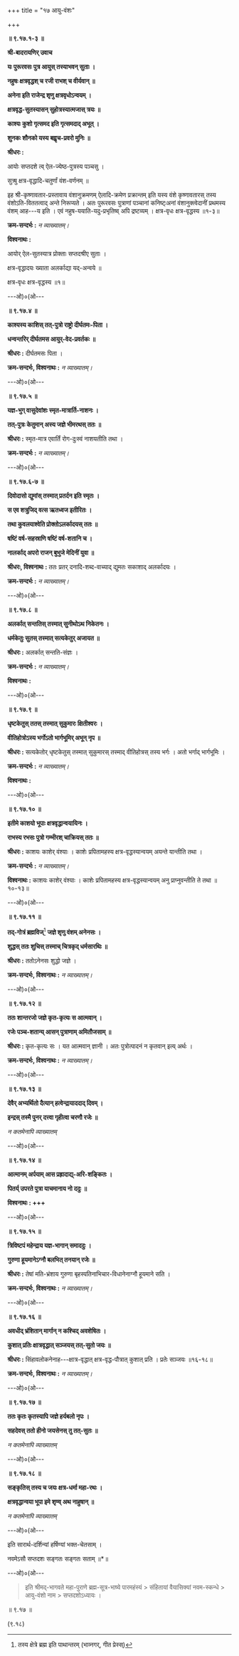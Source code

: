 +++
title = "१७ आयु-वंशः"

+++

**॥ ९.१७.१-३ ॥**

**श्री-बादरायणिर् उवाच**

**यः पुरूरवसः पुत्र आयुस् तस्याभवन् सुताः ।**

**नहुषः क्षत्रवृद्धश् च रजी राभश् च वीर्यवान् ॥**

**अनेना इति राजेन्द्र शृणु क्षत्रवृधोऽन्वयम् ।**

**क्षत्रवृद्ध-सुतस्यासन् सुहोत्रस्यात्मजास् त्रयः ॥**

**काश्यः कुशो गृत्समद इति गृत्समदाद् अभूत् ।**

**शुनकः शौनको यस्य बह्वृच-प्रवरो मुनिः ॥**

**श्रीधरः :**

आयोः सप्तदशे त्व् ऐल-ज्येष्ठ-पुत्रस्य पञ्चसु ।

सुत्र्षु क्षत्र-वृद्धादि-चतुर्णां वंश-वर्णनम् ॥

इह श्री-कृष्णावतार-प्रस्तावाय वंशानुक्रमणम् ऐलादि-क्रमेण प्रक्रान्तम् इति यस्य वंशे कृष्णावतारस् तस्य वंशोऽति-विततत्वाद् अन्ते निरूप्यते । अतः पुरूरवसः पुत्राणां पञ्चानां कनिष्ट्ःअनां वंशानुक्त्वेदानीं प्रथमस्य वंशम् आह---य इति । एवं नहुष-ययाति-यदु-प्रभृतिष्व् अपि द्रष्टव्यम् । क्षत्र-वृधः क्षत्र-वृद्धस्य ॥१-३॥

**क्रम-सन्दर्भः :** *न व्याख्यातम्।*

**विश्वनाथः :**

आयोर् ऐल-सुतस्यात्र प्रोक्ताः सप्तदश्रीए सुताः ।

क्षत्र-वृद्धादयः ख्याता अलर्काद्या यद्-अन्वये ॥

क्षत्र-वृधः क्षत्र-वृद्धस्य ॥१॥

---ओ)०(ओ---

**॥ ९.१७.४ ॥**

**काश्यस्य काशिस् तत्-पुत्रो राष्ट्रो दीर्घतमः-पिता ।**

**धन्वन्तरिर् दीर्घतमस आयुर्-वेद-प्रवर्तकः ॥**

**श्रीधरः :** दीर्घतमसः पिता ।

**क्रम-सन्दर्भः, विश्वनाथः :** *न व्याख्यातम्।*

---ओ)०(ओ---

**॥ ९.१७.५ ॥**

**यज्ञ-भुग् वासुदेवांशः स्मृत-मात्रार्ति-नाशनः ।**

**तत्-पुत्रः केतुमान् अस्य जज्ञे भीमरथस् ततः ॥**

**श्रीधरः :** स्मृत-मात्र एवार्तिं रोग-दुःस्वं नाशयतीति तथा ।

**क्रम-सन्दर्भः :** *न व्याख्यातम्।*

---ओ)०(ओ---

**॥ ९.१७.६-७ ॥**

**दिवोदासो द्युमांस् तस्मात् प्रतर्दन इति स्मृतः ।**

**स एव शत्रुजिद् वत्स ऋतध्वज इतीरितः ।**

**तथा कुवलयाश्वेति प्रोक्तोऽलर्कादयस् ततः ॥**

**षष्टिं वर्ष-सहस्राणि षष्टिं वर्ष-शतानि च ।**

**नालर्काद् अपरो राजन् बुभुजे मेदिनीं युवा ॥**

**श्रीधरः, विश्वनाथः :** ततः प्रतर् दनादि-शब्द-वाच्याद् द्युमतः सकाशाद् अलर्कादयः ।

**क्रम-सन्दर्भः :** *न व्याख्यातम्।*

---ओ)०(ओ---

**॥ ९.१७.८ ॥**

**अलर्कात् सन्ततिस् तस्मात् सुनीथोऽथ निकेतनः ।**

**धर्मकेतुः सुतस् तस्मात् सत्यकेतुर् अजायत ॥**

**श्रीधरः :** अलर्कात् सन्तति-संज्ञः ।

**क्रम-सन्दर्भः :** *न व्याख्यातम्।*

**विश्वनाथः :**

---ओ)०(ओ---

**॥ ९.१७.९ ॥**

**धृष्टकेतुस् ततस् तस्मात् सुकुमारः क्षितीश्वरः ।**

**वीतिहोत्रोऽस्य भर्गोऽतो भार्गभूमिर् अभून् नृप ॥**

**श्रीधरः :** सत्यकेतोर् धृष्टकेतुस् तस्मात् सुकुमारस् तस्माद् वीतिहोत्रस् तस्य भर्गः । अतो भर्गाद् भार्गभूमिः ।

**क्रम-सन्दर्भः :** *न व्याख्यातम्।*

**विश्वनाथः :**

---ओ)०(ओ---

**॥ ९.१७.१० ॥**

**इतीमे काशयो भूपाः क्षत्रवृद्धान्वयायिनः ।**

**राभस्य रभसः पुत्रो गम्भीरश् चाक्रियस् ततः ॥**

**श्रीधरः :** काशयः काशेर् वंश्याः । काशेः प्रपितामहस्य क्षत्र-वृद्धस्यान्वयम् अयन्ते यान्तीति तथा ।

**क्रम-सन्दर्भः :** *न व्याख्यातम्।*

**विश्वनाथः :** काशयः काशेर् वंश्याः । काशेः प्रपितामहस्य क्षत्र-वृद्धस्यान्वयम् अनु प्राप्नुवन्तीति ते तथा ॥१०-१३॥

---ओ)०(ओ---

**॥ ९.१७.११ ॥**

**तद्-गोत्रं ब्रह्मविज्**[^४९] **जज्ञे शृणु वंशम् अनेनसः ।**

[^४९]: तस्य क्षेत्रे ब्रह्म इति पाथान्तरम् (भाव्नगर्, गीत प्रेस्स्)


**शुद्धस् ततः शुचिस् तस्माच् चित्रकृद् धर्मसारथिः ॥**

**श्रीधरः :** ततोऽनेनसः शुद्धो जज्ञे ।

**क्रम-सन्दर्भः, विश्वनाथः :** *न व्याख्यातम्।*

---ओ)०(ओ---

**॥ ९.१७.१२ ॥**

**ततः शान्तरजो जज्ञे कृत-कृत्यः स आत्मवान् ।**

**रजेः पञ्च-शतान्य् आसन् पुत्राणाम् अमितौजसाम् ॥**

**श्रीधरः :** कृत-कृत्यः सः । यत आत्मवान् ज्ञानी । अतः पुत्रोत्पादनं न कृतवान् इत्य् अर्थः ।

**क्रम-सन्दर्भः, विश्वनाथः :** *न व्याख्यातम्।*

---ओ)०(ओ---

**॥ ९.१७.१३ ॥**

**देवैर् अभ्यर्थितो दैत्यान् हत्वेन्द्रायाददाद् दिवम् ।**

**इन्द्रस् तस्मै पुनर् दत्त्वा गृहीत्वा चरणौ रजेः ॥**

*न कतमेनापि व्याख्यातम्*

---ओ)०(ओ---

**॥ ९.१७.१४ ॥**

**आत्मानम् अर्पयाम् आस प्रह्रादाद्य्-अरि-शङ्कितः ।**

**पितर्य् उपरते पुत्रा याचमानाय नो ददुः ॥**

**विश्वनाथः : +++**

---ओ)०(ओ---

**॥ ९.१७.१५ ॥**

**त्रिविष्टपं महेन्द्राय यज्ञ-भागान् समाददुः ।**

**गुरुणा हूयमानेऽग्नौ बलभित् तनयान् रजेः ॥**

**श्रीधरः :** तेषां मति-भ्रंशाय गुरुणा बृहस्पतिनाभिचार-विधानेनाग्नौ हूयमाने सति ।

**क्रम-सन्दर्भः, विश्वनाथः :** *न व्याख्यातम्।*

---ओ)०(ओ---

**॥ ९.१७.१६ ॥**

**अवधीद् भ्रंशितान् मार्गान् न कश्चिद् अवशेषितः ।**

**कुशात् प्रतिः क्षात्रवृद्धात् सञ्जयस् तत्-सुतो जयः ॥**

**श्रीधरः :** सिंहावलोकनेनाह---क्षात्र-वृद्धात् क्षत्र-वृद्ध-पौत्रात् कुशात् प्रति । प्रतेः सञ्जयः ॥१६-१८॥

**क्रम-सन्दर्भः, विश्वनाथः :** *न व्याख्यातम्।*

---ओ)०(ओ---

**॥ ९.१७.१७ ॥**

**ततः कृतः कृतस्यापि जज्ञे हर्यबलो नृपः ।**

**सहदेवस् ततो हीनो जयसेनस् तु तत्-सुतः ॥**

*न कतमेनापि व्याख्यातम्*

---ओ)०(ओ---

**॥ ९.१७.१८ ॥**

**सङ्कृतिस् तस्य च जयः क्षत्र-धर्मा महा-रथः ।**

**क्षत्रवृद्धान्वया भूपा इमे शृण्व् अथ नाहुषान् ॥**

*न कतमेनापि व्याख्यातम्*

---ओ)०(ओ---

इति सारार्थ-दर्शिन्यां हर्षिण्यां भक्त-चेतसाम् ।

नवमेऽसौ सप्तदशः सङ्गतः सङ्गतः सताम् ॥\*॥

---ओ)०(ओ---

> इति श्रीमद्-भागवते महा-पुराणे ब्रह्म-सूत्र-भाष्ये पारमहंस्यं > संहितायां वैयासिक्यां नवम-स्कन्धे >
> आयु-वंशो नाम >
> सप्तदशोऽध्यायः ।

॥ ९.१७ ॥

(९.१८)



